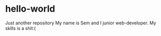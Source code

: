 # hello-world
Just another repository
My name is Sem and I junior web-developer.
My skills is a shit:(
